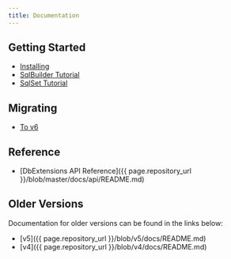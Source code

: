 ```yaml
---
title: Documentation
---
```


Getting Started
---------------
- [Installing](installing.html)
- [SqlBuilder Tutorial](SqlBuilder.html)
- [SqlSet Tutorial](SqlSet.html)

Migrating
---------
- [To v6](migrating/to-v6.html)

Reference
---------
- [DbExtensions API Reference]({{ page.repository_url }}/blob/master/docs/api/README.md)

Older Versions
--------------
Documentation for older versions can be found in the links below:

- [v5]({{ page.repository_url }}/blob/v5/docs/README.md)
- [v4]({{ page.repository_url }}/blob/v4/docs/README.md)
